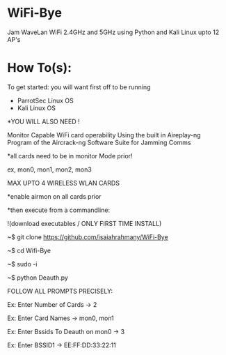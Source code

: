 # WiFi-Bye
Jam WaveLan WiFi 2.4GHz and 5GHz using Python and Kali Linux upto 12 AP's

# How To(s):
To get started: you will want first off to be running

 - ParrotSec Linux OS 
 - Kali Linux OS
 
 *YOU WILL ALSO NEED !
 
 Monitor Capable WiFi card operability
 Using the built in Aireplay-ng Program of the
 Aircrack-ng Software Suite for Jamming Comms
 
 *all cards need to be in monitor Mode prior!
 
 ex, mon0, mon1, mon2, mon3
 
 MAX UPTO 4 WIRELESS WLAN CARDS
 
 *enable airmon on all cards prior
 
 *then execute from a commandline:
 
!(download executables / ONLY FIRST TIME INSTALL)

~$ git clone https://github.com/isaiahrahmany/WiFi-Bye

~$ cd Wifi-Bye

~$ sudo -i

~$ python Deauth.py

FOLLOW ALL PROMPTS PRECISELY:

Ex: Enter Number of Cards -> 2

Ex: Enter Card Names -> mon0, mon1

Ex: Enter Bssids To Deauth on mon0 -> 3

Ex: Enter BSSID1 -> EE:FF:DD:33:22:11
 
